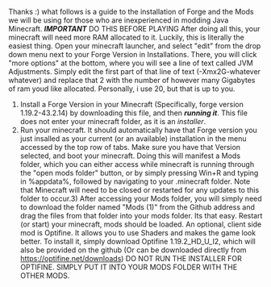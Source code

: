 Thanks :)
what follows is a guide to the installation of Forge and the Mods we will be using for those who are inexperienced in modding Java Minecraft.
***IMPORTANT*** DO THIS BEFORE PLAYING
After doing all this, your minecraft will need more RAM allocated to it. Luckily, this is literally the easiest thing.
Open your minecraft launcher, and select "edit" from the drop down menu next to your Forge Version in Installations. There, you will click "more options" at the bottom, where you will see a line of text called JVM Adjustments. Simply edit the first part of that line of text (-Xmx2G-whatever whatever) and replace that 2 with the number of however many Gigabytes of ram youd like allocated. Personally, i use 20, but that is up to you.
1) Install a Forge Version in your Minecraft (Specifically, forge version 1.19.2-43.2.14) by downloading this file, and then ***running it***. This file does not enter your minecraft folder, as it is an *installer*.
2) Run your minecraft. It should automatically have that Forge version you just insalled as your current (or an available) installation in the menu accessed by the top row of tabs. Make sure you have that Version selected, and boot your minecraft. Doing this will manifest a Mods folder, which you can either access while minecraft is running through the "open mods folder" button, or by simply pressing Win+R and typing in %appdata%, followed by navigating to your .minecraft folder. Note that Minecraft will need to be closed or restarted for any updates to this folder to occur.3) After accessing your Mods folder, you will simply need to download the folder named "Mods (1)" from the Github address and drag the files from that folder into your mods folder. Its that easy. Restart (or start) your minecraft, mods should be loaded.
An optional, client side mod is Optifine. It allows you to use Shaders and makes the game look better. To install it, simply download Optifine 1.19.2_HD_U_I2, which will also be provided on the github (Or can be downloaded directly from https://optifine.net/downloads)
DO NOT RUN THE INSTALLER FOR OPTIFINE. SIMPLY PUT IT INTO YOUR MODS FOLDER WITH THE OTHER MODS.
